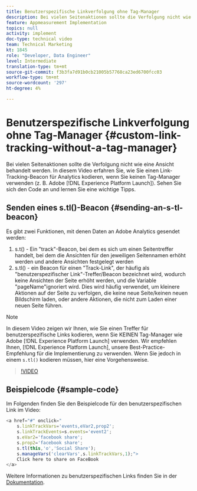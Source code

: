 ```yaml
---
title: Benutzerspezifische Linkverfolgung ohne Tag-Manager
description: Bei vielen Seitenaktionen sollte die Verfolgung nicht wie eine Ansicht behandelt werden. In diesem Video erfahren Sie, wie Sie einen Link-Tracking-Beacon mit Analytics kodieren, wenn Sie keinen Tag-Manager (z. B. Experience Platform Launch) verwenden. Sehen Sie sich den Code an und lernen Sie eine wichtige Tipps.
feature: Appmeasurement Implementation
topics: null
activity: implement
doc-type: technical video
team: Technical Marketing
kt: 1845
role: "Developer, Data Engineer"
level: Intermediate
translation-type: tm+mt
source-git-commit: f3b3fa7d91b0cb21005b57768ca23ed6700fcc03
workflow-type: tm+mt
source-wordcount: '297'
ht-degree: 4%

---
```



# Benutzerspezifische Linkverfolgung ohne Tag-Manager {#custom-link-tracking-without-a-tag-manager}

Bei vielen Seitenaktionen sollte die Verfolgung nicht wie eine Ansicht behandelt werden. In diesem Video erfahren Sie, wie Sie einen Link-Tracking-Beacon für Analytics kodieren, wenn Sie keinen Tag-Manager verwenden (z. B. Adobe [!DNL Experience Platform Launch]). Sehen Sie sich den Code an und lernen Sie eine wichtige Tipps.

## Senden eines s.tl()-Beacon {#sending-an-s-tl-beacon}

Es gibt zwei Funktionen, mit denen Daten an Adobe Analytics gesendet werden:

1. s.t() - Ein &quot;track&quot;-Beacon, bei dem es sich um einen Seitentreffer handelt, bei dem die Ansichten für den jeweiligen Seitennamen erhöht werden und andere Ansichten festgelegt werden
1. s.tl() - ein Beacon für einen &quot;Track-Link&quot;, der häufig als &quot;benutzerspezifischer Link&quot;-Treffer/Beacon bezeichnet wird, wodurch keine Ansichten der Seite erhöht werden, und die Variable &quot;pageName&quot;ignoriert wird. Dies wird häufig verwendet, um kleinere Aktionen auf der Seite zu verfolgen, die keine neue Seite/keinen neuen Bildschirm laden, oder andere Aktionen, die nicht zum Laden einer neuen Seite führen.

>[!NOTE]
>
>In diesem Video zeigen wir Ihnen, wie Sie einen Treffer für benutzerspezifische Links kodieren, wenn Sie KEINEN Tag-Manager wie Adobe [!DNL Experience Platform Launch] verwenden. Wir empfehlen Ihnen, [!DNL Experience Platform Launch], unsere Best-Practice-Empfehlung für die Implementierung zu verwenden. Wenn Sie jedoch in einem `s.tl()` kodieren müssen, hier eine Vorgehensweise.

>[!VIDEO](https://video.tv.adobe.com/v/25832/?quality=12)

## Beispielcode {#sample-code}

Im Folgenden finden Sie den Beispielcode für den benutzerspezifischen Link im Video:

```JavaScript
<a href="#" onclick="
    s.linkTrackVars='events,eVar2,prop2';
    s.linkTrackEvents=s.events='event2';
    s.eVar2='facebook share';
    s.prop2='facebook share';
    s.tl(this,'o','Social Share');
    s.manageVars('clearVars',s.linkTrackVars,1);">
    Click here to share on FaceBook
</a>
```

Weitere Informationen zu benutzerspezifischen Links finden Sie in der [Dokumentation](https://marketing.adobe.com/resources/help/de_DE/sc/implement/function_tl.html).